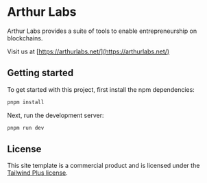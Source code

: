 # Arthur Labs

Arthur Labs provides a suite of tools to enable entrepreneurship on blockchains.

Visit us at [https://arthurlabs.net/](https://arthurlabs.net/)

## Getting started

To get started with this project, first install the npm dependencies:

```bash
pnpm install
```

Next, run the development server:

```bash
pnpm run dev
```

## License

This site template is a commercial product and is licensed under the [Tailwind Plus license](https://tailwindcss.com/plus/license).
